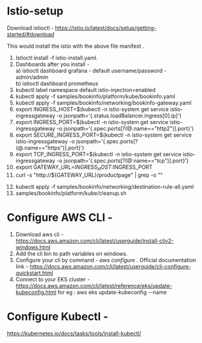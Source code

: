 # Istio-setup

Download istioctl - https://istio.io/latest/docs/setup/getting-started/#download


This would install the istio with the above file manifest .

1. Istioctl install -f istio-install.yaml. 
2. Dashboards after you install -   
   a) istioctl dashboard grafana - default username/password - admin/admin    
   b) istioctl dashboard prometheus
3. kubectl label namespace default istio-injection=enabled
4. kubectl apply -f samples/bookinfo/platform/kube/bookinfo.yaml
5. kubectl apply -f samples/bookinfo/networking/bookinfo-gateway.yaml
6. export INGRESS_HOST=$(kubectl -n istio-system get service istio-ingressgateway -o jsonpath='{.status.loadBalancer.ingress[0].ip}')
7. export INGRESS_PORT=$(kubectl -n istio-system get service istio-ingressgateway -o jsonpath='{.spec.ports[?(@.name=="http2")].port}')
8. export SECURE_INGRESS_PORT=$(kubectl -n istio-system get service istio-ingressgateway -o jsonpath='{.spec.ports[?(@.name=="https")].port}')
9. export TCP_INGRESS_PORT=$(kubectl -n istio-system get service istio-ingressgateway -o jsonpath='{.spec.ports[?(@.name=="tcp")].port}')
10. export GATEWAY_URL=$INGRESS_HOST:$INGRESS_PORT
11. curl -s "http://${GATEWAY_URL}/productpage" | grep -o "<title>.*</title>"
<title>Simple Bookstore App</title>

12. kubectl apply -f samples/bookinfo/networking/destination-rule-all.yaml
13. samples/bookinfo/platform/kube/cleanup.sh

# Configure AWS CLI -
1. Download aws cli - https://docs.aws.amazon.com/cli/latest/userguide/install-cliv2-windows.html 
2. Add the cli bin to path variables on windows. 
3. Configure your cli by command - *aws configure* . Official documentation link - https://docs.aws.amazon.com/cli/latest/userguide/cli-configure-quickstart.html
4. Connect to your EKS cluster - https://docs.aws.amazon.com/cli/latest/reference/eks/update-kubeconfig.html 
for eg : aws eks update-kubeconfig --name <aws cluster name> 
  
# Configure Kubectl - 
https://kubernetes.io/docs/tasks/tools/install-kubectl/

